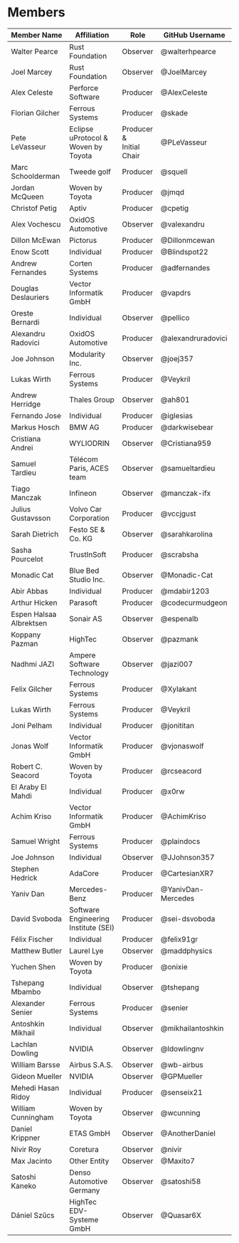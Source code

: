 # Members

| Member Name             | Affiliation                            | Role                        | GitHub Username    |
|-------------------------|----------------------------------------|-----------------------------|--------------------|
| Walter Pearce           | Rust Foundation                        | Observer                    | @walterhpearce     |
| Joel Marcey             | Rust Foundation                        | Observer                    | @JoelMarcey        |
| Alex Celeste            | Perforce Software                      | Producer                    | @AlexCeleste       |
| Florian Gilcher         | Ferrous Systems                        | Producer                    | @skade             |
| Pete LeVasseur          | Eclipse uProtocol &<br>Woven by Toyota | Producer &<br>Initial Chair | @PLeVasseur        |
| Marc Schoolderman       | Tweede golf                            | Producer                    | @squell            |
| Jordan McQueen          | Woven by Toyota                        | Producer                    | @jmqd              |
| Christof Petig          | Aptiv                                  | Producer                    | @cpetig            |
| Alex Vochescu           | OxidOS Automotive                      | Observer                    | @valexandru        |
| Dillon McEwan           | Pictorus                               | Producer                    | @Dillonmcewan      |
| Enow Scott              | Individual                             | Producer                    | @Blindspot22       |
| Andrew Fernandes        | Corten Systems                         | Producer                    | @adfernandes       |
| Douglas Deslauriers     | Vector Informatik GmbH                 | Producer                    | @vapdrs            |
| Oreste Bernardi         | Individual                             | Observer                    | @pellico           |
| Alexandru Radovici      | OxidOS Automotive                      | Producer                    | @alexandruradovici |
| Joe Johnson             | Modularity Inc.                        | Observer                    | @joej357           |
| Lukas Wirth             | Ferrous Systems                        | Producer                    | @Veykril           |
| Andrew Herridge         | Thales Group                           | Observer                    | @ah801             |
| Fernando Jose           | Individual                             | Producer                    | @iglesias          |
| Markus Hosch            | BMW AG                                 | Producer                    | @darkwisebear      |
| Cristiana Andrei        | WYLIODRIN                              | Observer                    | @Cristiana959      |
| Samuel Tardieu          | Télécom Paris, ACES team               | Observer                    | @samueltardieu     |
| Tiago Manczak           | Infineon                               | Observer                    | @manczak-ifx       |
| Julius Gustavsson       | Volvo Car Corporation                  | Producer                    | @vccjgust          |
| Sarah Dietrich          | Festo SE & Co. KG                      | Observer                    | @sarahkarolina     |
| Sasha Pourcelot         | TrustInSoft                            | Producer                    | @scrabsha          |
| Monadic Cat             | Blue Bed Studio Inc.                   | Observer                    | @Monadic-Cat       |
| Abir Abbas              | Individual                             | Producer                    | @mdabir1203        |
| Arthur Hicken           | Parasoft                               | Producer                    | @codecurmudgeon    |
| Espen Halsaa Albrektsen | Sonair AS                              | Observer                    | @espenalb          |
| Koppany Pazman          | HighTec                                | Observer                    | @pazmank           |
| Nadhmi JAZI             | Ampere Software Technology             | Observer                    | @jazi007           |
| Felix Gilcher           | Ferrous Systems                        | Producer                    | @Xylakant          |
| Lukas Wirth             | Ferrous Systems                        | Producer                    | @Veykril           |
| Joni Pelham             | Individual                             | Producer                    | @jonititan         |
| Jonas Wolf              | Vector Informatik GmbH                 | Producer                    | @vjonaswolf        |
| Robert C. Seacord       | Woven by Toyota                        | Producer                    | @rcseacord         |
| El Araby El Mahdi       | Individual                             | Producer                    | @x0rw              |
| Achim Kriso             | Vector Informatik GmbH                 | Producer                    | @AchimKriso        |
| Samuel Wright           | Ferrous Systems                        | Producer                    | @plaindocs         |
| Joe Johnson             | Individual                             | Observer                    | @JJohnson357       |
| Stephen Hedrick         | AdaCore                                | Producer                    | @CartesianXR7      |
| Yaniv Dan               | Mercedes-Benz                          | Producer                    | @YanivDan-Mercedes |
| David Svoboda           | Software Engineering Institute (SEI)   | Producer                    | @sei-dsvoboda      |
| Félix Fischer           | Individual                             | Producer                    | @felix91gr         |
| Matthew Butler          | Laurel Lye                             | Observer                    | @maddphysics       |
| Yuchen Shen             | Woven by Toyota                        | Producer                    | @onixie            |
| Tshepang Mbambo         | Individual                             | Observer                    | @tshepang          |
| Alexander Senier        | Ferrous Systems                        | Producer                    | @senier            |
| Antoshkin Mikhail       | Individual                             | Observer                    | @mikhailantoshkin  |
| Lachlan Dowling         | NVIDIA                                 | Observer                    | @ldowlingnv        |
| William Barsse          | Airbus S.A.S.                          | Observer                    | @wb-airbus         |
| Gideon Mueller          | NVIDIA                                 | Observer                    | @GPMueller         |
| Mehedi Hasan Ridoy      | Individual                             | Producer                    | @senseix21         |
| William Cunningham      | Woven by Toyota                        | Observer                    | @wcunning          |
| Daniel Krippner         | ETAS GmbH                              | Observer                    | @AnotherDaniel     |
| Nivir Roy               | Coretura                               | Observer                    | @nivir             |
| Max Jacinto             | Other Entity                           | Observer                    | @Maxito7           |
| Satoshi Kaneko          | Denso Automotive Germany               | Observer                    | @satoshi58         |
| Dániel Szűcs            | HighTec EDV-Systeme GmbH               | Observer                    | @Quasar6X          |
